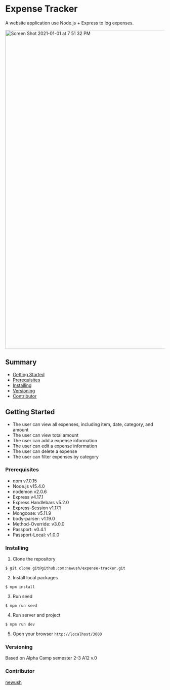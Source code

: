 # Expense Tracker

A website application use Node.js + Express to log expenses.

<img width="1005" alt="Screen Shot 2021-01-01 at 7 51 32 PM" src="https://user-images.githubusercontent.com/67764641/103448776-3daf2700-4c6c-11eb-8028-08be55e5529f.png">


## Summary

  - [Getting Started](#getting-started)
  - [Prerequisites](#prerequisites)
  - [Installing](#installing)
  - [Versioning](#versioning)
  - [Contributor](#contributor)

## Getting Started

- The user can view all expenses, including item, date, category, and amount
- The user can view total amount
- The user can add a expense information
- The user can edit a expense information
- The user can delete a expense
- The user can filter expenses by category

### Prerequisites

- npm v7.0.15
- Node.js v15.4.0
- nodemon v2.0.6
- Express v4.17.1
- Express Handlebars v5.2.0
- Express-Session v1.17.1
- Mongoose: v5.11.9
- body-parser: v1.19.0
- Method-Override: v3.0.0
- Passport: v0.4.1
- Passport-Local: v1.0.0

### Installing
1. Clone the repository
```shell
$ git clone git@github.com:newush/expense-tracker.git
```
2. Install local packages
```shell
$ npm install
```
3. Run seed
```shell
$ npm run seed
```
4. Run server and project
```shell
$ npm run dev
```
5. Open your browser `http://localhost/3000`

### Versioning
Based on Alpha Camp semester 2-3 A12
v.0

### Contributor

 [newush](https://github.com/newush) 
 
